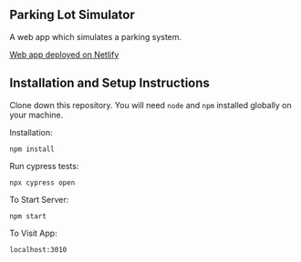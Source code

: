 ## Parking Lot Simulator

A web app which simulates a parking system.

[Web app deployed on Netlify](https://62fa8c4886c9c222e929152c--superlative-squirrel-2c0be4.netlify.app/)

## Installation and Setup Instructions

Clone down this repository. You will need `node` and `npm` installed globally on your machine.

Installation:

`npm install`

Run cypress tests:

`npx cypress open`

To Start Server:

`npm start`

To Visit App:

`localhost:3010`
